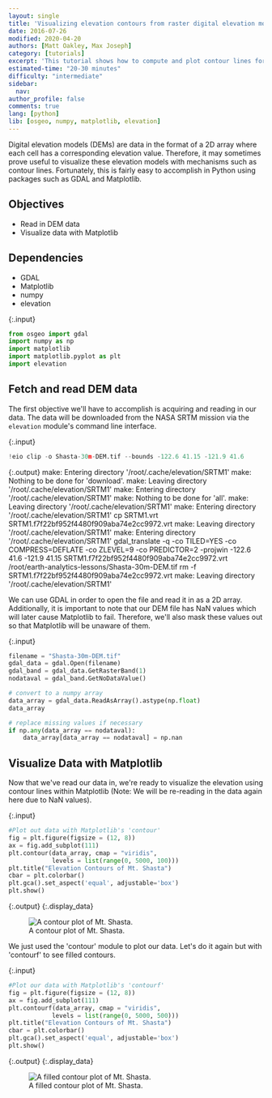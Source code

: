 ```yaml
---
layout: single
title: 'Visualizing elevation contours from raster digital elevation models in Python'
date: 2016-07-26
modified: 2020-04-20
authors: [Matt Oakley, Max Joseph]
category: [tutorials]
excerpt: 'This tutorial shows how to compute and plot contour lines for elevation from a raster DEM (digital elevation model).'
estimated-time: "20-30 minutes"
difficulty: "intermediate"
sidebar:
  nav:
author_profile: false
comments: true
lang: [python]
lib: [osgeo, numpy, matplotlib, elevation]
---
```

Digital elevation models (DEMs) are data in the format of a 2D array where each cell has a corresponding elevation value. Therefore, it may sometimes prove useful to visualize these elevation models with mechanisms such as contour lines. Fortunately, this is fairly easy to accomplish in Python using packages such as GDAL and Matplotlib.

## Objectives

- Read in DEM data
- Visualize data with Matplotlib

## Dependencies

- GDAL
- Matplotlib
- numpy
- elevation

{:.input}
```python
from osgeo import gdal
import numpy as np
import matplotlib 
import matplotlib.pyplot as plt
import elevation 
```

## Fetch and read DEM data

The first objective we'll have to accomplish is acquiring and reading in our data. The data will be downloaded from the NASA SRTM mission via the `elevation` module's command line interface. 

{:.input}
```python
!eio clip -o Shasta-30m-DEM.tif --bounds -122.6 41.15 -121.9 41.6 
```

{:.output}
    make: Entering directory '/root/.cache/elevation/SRTM1'
    make: Nothing to be done for 'download'.
    make: Leaving directory '/root/.cache/elevation/SRTM1'
    make: Entering directory '/root/.cache/elevation/SRTM1'
    make: Nothing to be done for 'all'.
    make: Leaving directory '/root/.cache/elevation/SRTM1'
    make: Entering directory '/root/.cache/elevation/SRTM1'
    cp SRTM1.vrt SRTM1.f7f22bf952f4480f909aba74e2cc9972.vrt
    make: Leaving directory '/root/.cache/elevation/SRTM1'
    make: Entering directory '/root/.cache/elevation/SRTM1'
    gdal_translate -q -co TILED=YES -co COMPRESS=DEFLATE -co ZLEVEL=9 -co PREDICTOR=2 -projwin -122.6 41.6 -121.9 41.15 SRTM1.f7f22bf952f4480f909aba74e2cc9972.vrt /root/earth-analytics-lessons/Shasta-30m-DEM.tif
    rm -f SRTM1.f7f22bf952f4480f909aba74e2cc9972.vrt
    make: Leaving directory '/root/.cache/elevation/SRTM1'



We can use GDAL in order to open the file and read it in as a 2D array. Additionally, it is important to note that our DEM file has NaN values which will later cause Matplotlib to fail. Therefore, we'll also mask these values out so that Matplotlib will be unaware of them.

{:.input}
```python
filename = "Shasta-30m-DEM.tif"
gdal_data = gdal.Open(filename)
gdal_band = gdal_data.GetRasterBand(1)
nodataval = gdal_band.GetNoDataValue()

# convert to a numpy array
data_array = gdal_data.ReadAsArray().astype(np.float)
data_array

# replace missing values if necessary
if np.any(data_array == nodataval):
    data_array[data_array == nodataval] = np.nan
```

## Visualize Data with Matplotlib

Now that we've read our data in, we're ready to visualize the elevation using contour lines within Matplotlib (Note: We will be re-reading in the data again here due to NaN values).

{:.input}
```python
#Plot out data with Matplotlib's 'contour'
fig = plt.figure(figsize = (12, 8))
ax = fig.add_subplot(111)
plt.contour(data_array, cmap = "viridis", 
            levels = list(range(0, 5000, 100)))
plt.title("Elevation Contours of Mt. Shasta")
cbar = plt.colorbar()
plt.gca().set_aspect('equal', adjustable='box')
plt.show()
```

{:.output}
{:.display_data}

<figure>

<img src = "{{ site.url }}/images/tutorials/python/2016-07-26-visualize-digital-elevation-model-contours-matplotlib/2016-07-26-visualize-digital-elevation-model-contours-matplotlib_8_0.png" alt = "A contour plot of Mt. Shasta.">
<figcaption>A contour plot of Mt. Shasta.</figcaption>

</figure>




We just used the 'contour' module to plot our data. Let's do it again but with 'contourf' to see filled contours.

{:.input}
```python
#Plot our data with Matplotlib's 'contourf'
fig = plt.figure(figsize = (12, 8))
ax = fig.add_subplot(111)
plt.contourf(data_array, cmap = "viridis", 
            levels = list(range(0, 5000, 500)))
plt.title("Elevation Contours of Mt. Shasta")
cbar = plt.colorbar()
plt.gca().set_aspect('equal', adjustable='box')
plt.show()
```

{:.output}
{:.display_data}

<figure>

<img src = "{{ site.url }}/images/tutorials/python/2016-07-26-visualize-digital-elevation-model-contours-matplotlib/2016-07-26-visualize-digital-elevation-model-contours-matplotlib_10_0.png" alt = "A filled contour plot of Mt. Shasta.">
<figcaption>A filled contour plot of Mt. Shasta.</figcaption>

</figure>




